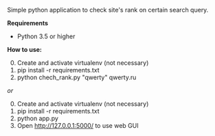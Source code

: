 Simple python application to check site's rank on certain search query.

**Requirements**
- Python 3.5 or higher

**How to use:**

0. Create and activate virtualenv (not necessary)
1. pip install -r requirements.txt
2. python chech_rank.py "qwerty" qwerty.ru

_or_

0. Create and activate virtualenv (not necessary)
1. pip install -r requirements.txt
2. python app.py
3. Open http://127.0.0.1:5000/ to use web GUI